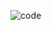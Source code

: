 ![code](https://user-images.githubusercontent.com/75223567/136923228-fee164da-c083-4d60-851a-1f2a4fb80c13.gif)

<!--
**FarshadJame/FarshadJame** is a ✨ _special_ ✨ repository because its `README.md` (this file) appears on your GitHub profile.

Here are some ideas to get you started:

- 🔭 I’m currently working on etl
- 🌱 I’m currently learning data science
- 👯 I’m looking to collaborate on open source porjects
- 📫 How to reach me: fjame74@gmail.com
-->
